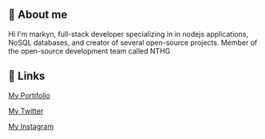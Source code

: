 ## 🧑 About me
Hi I'm markyn, full-stack developer specializing in in nodejs applications, NoSQL databases, and creator of several open-source projects.
Member of the open-source development team called NTHG



## 🧻 Links
[My Portifolio](http://markyndev.ddns.net/)

[My Twitter](https://twitter.com/markyndev)

[My Instagram](https://www.instagram.com/markyndev/)
